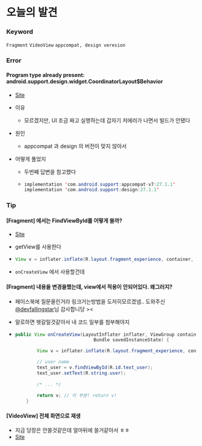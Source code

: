 # 오늘의 발견

### Keyword

`Fragment` `VideoView` `appcompat, design veresion`





### Error

#### Program type already present: android.support.design.widget.CoordinatorLayout$Behavior

* [Site](https://code.i-harness.com/en/q/2ed647e)

* 이유

  * 모르겠지만, UI 조금 짜고 실행하는데 갑자기 저에러가 나면서 빌드가 안됐다

* 원인

  * appcompat 과 design 의 버전이 맞지 않아서

* 어떻게 풀었지

  * 두번째 답변을 참고했다

  * ```java
    implementation 'com.android.support:appcompat-v7:27.1.1'
    implementation 'com.android.support:design:27.1.1'
    ```





### Tip

#### [Fragment] 에서는 FindViewById를 어떻게 쓸까?

* [Site](https://hashcode.co.kr/questions/125/fragment에서-findviewbyid하는법)

* getView를 사용한다

* ~~~ java
  View v = inflater.inflate(R.layout.fragment_experience, container, false);
  ~~~

* `onCreateView` 에서 사용할건데 



#### [Fragment] 내용을 변경을했는데, view에서 적용이 안되어있다. 왜그러지?

* 페이스북에 질문올린거라 링크거는방법을 도저히모르겠넴.. 도와주신 [@devfallingstar](https://github.com/devFallingstar)님 감사합니당 ><

* 말로하면 헷갈릴것같아서 내 코드 일부를 첨부해야지

* ```java
  public View onCreateView(LayoutInflater inflater, ViewGroup container,
                               Bundle savedInstanceState) {
  
          View v = inflater.inflate(R.layout.fragment_experience, container, false);
  
          // user name
          text_user = v.findViewById(R.id.text_user);
          text_user.setText(R.string.user);
          
          /* ... */
          
          return v; // 이 부분! return v!
      }
  ```


#### [VideoView] 전체 화면으로 재생

* 지금 당장은 안쓸것같은데 얼마뒤에 쓸거같아서 ㅎㅎ
* [Site](https://www.androidpub.com/913846)